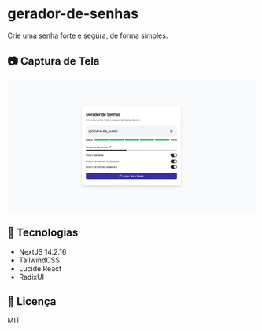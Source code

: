 # gerador-de-senhas

Crie uma senha forte e segura, de forma simples.

## 📷 Captura de Tela

![Screenshot](./.github/screenshot.png)

## 🚀 Tecnologias

- NextJS 14.2.16
- TailwindCSS
- Lucide React
- RadixUI

## 📄 Licença

MIT
